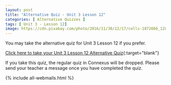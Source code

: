 ```yaml
---
layout: post
title: "Alternative Quiz - Unit 3 Lesson 12"
categories: [ Alternative Quizzes ]
tags: [ Unit 3 - Lesson 12]
image: https://cdn.pixabay.com/photo/2016/11/30/12/17/cells-1872666_1280.jpg
---
```


You may take the alternative quiz for Unit 3 Lesson 12 if you prefer.

[Click here to take your Unit 3 Lesson 12 Alternative Quiz](https://docs.google.com/forms/d/e/1FAIpQLSeQJn4ljSpRxfs_v9lY86W6gQBlWBbFtcJXD1ysz7pCZD8MOQ/viewform?usp=sf_link){:target="blank"}

If you take this quiz, the regular quiz in Connexus will be dropped. Please send your teacher a message once you have completed the quiz.

{% include all-webmails.html %}
